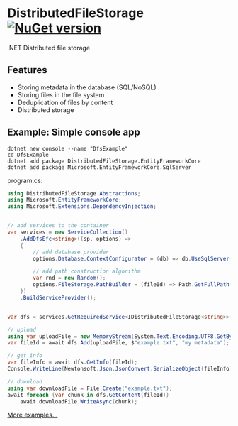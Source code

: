 # DistributedFileStorage [![NuGet version](https://badge.fury.io/nu/DistributedFileStorage.svg)](http://badge.fury.io/nu/DistributedFileStorage)
.NET Distributed file storage


## Features
* Storing metadata in the database (SQL/NoSQL)
* Storing files in the file system
* Deduplication of files by content
* Distributed storage



## Example: Simple console app
```
dotnet new console --name "DfsExample"
cd DfsExample
dotnet add package DistributedFileStorage.EntityFrameworkCore
dotnet add package Microsoft.EntityFrameworkCore.SqlServer
```

program.cs:
```C#
using DistributedFileStorage.Abstractions;
using Microsoft.EntityFrameworkCore;
using Microsoft.Extensions.DependencyInjection;


// add services to the container
var services = new ServiceCollection()
    .AddDfsEfc<string>((sp, options) =>
    {
        // add database provider 
        options.Database.ContextConfigurator = (db) => db.UseSqlServer("Data Source=(localdb)\\MSSQLLocalDB;Initial Catalog=DfsDatabase;Integrated Security=True;Persist Security Info=False;Pooling=False;MultipleActiveResultSets=False;Connect Timeout=60;Encrypt=False;TrustServerCertificate=False");

        // add path construction algorithm 
        var rnd = new Random();
        options.FileStorage.PathBuilder = (fileId) => Path.GetFullPath($@"_dfs\fake_disk_{rnd.Next(1, 3)}\{DateTime.Now:yyyy\\MM\\dd}\{fileId}");
    })
    .BuildServiceProvider();


var dfs = services.GetRequiredService<IDistributedFileStorage<string>>();

// upload
using var uploadFile = new MemoryStream(System.Text.Encoding.UTF8.GetBytes("test text"));
var fileId = await dfs.Add(uploadFile, $"example.txt", "my metadata");

// get info
var fileInfo = await dfs.GetInfo(fileId);
Console.WriteLine(Newtonsoft.Json.JsonConvert.SerializeObject(fileInfo));

// download 
using var downloadFile = File.Create("example.txt");
await foreach (var chunk in dfs.GetContent(fileId))
    await downloadFile.WriteAsync(chunk);
```


[More examples...](https://github.com/mustaddon/DistributedFileStorage/tree/main/Examples/)
